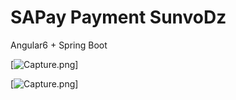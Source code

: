 # SAPay Payment SunvoDz


Angular6 + Spring Boot

[![Capture.png]([![123.png](https://i.postimg.cc/8P9PW56f/123.png)](https://postimg.cc/bs0hfqLq))]

[![Capture.png]([![1234.png](https://i.postimg.cc/PxSdqrHx/1234.png)](https://postimg.cc/G8TW7RHw))]
